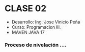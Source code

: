 # CLASE 02
 - Desarrollo: Ing. Jose Vinicio Peña
 - Curso: Programacion III.
 - MAVEN JAVA 17

### Proceso de nivelación ....
